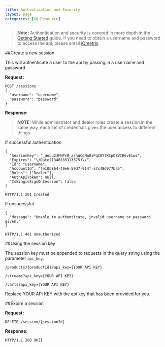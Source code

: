 ```yaml
---
title: Authentication and Security
layout: page
categories: [XQ Resource]
---
```



>**Note:** Authentication and security is covered in more depth in the [Getting Started](http://developers.iqmetrix.com/xq/getting_started.html) guide. If you need to obtain a username and password to access the api, please email <a href="mailto:support@iqmetrix.com">iQmetrix</a>.


##Create a new session

This will authenticate a user to the api by passing in a username and password.

**Request:**

    POST /sessions
    {
      "username": "username",
      "password": "password"
    }

**Response:**

>**NOTE:** While administrator and dealer roles create a session in the same way, each set of credentials gives the user access to different things.

If successful authentication

    {
      "SessionKey": "_uoLu2JFNPxM_arhWCdNo8iPqXUYtKIpOZVIB0vE1ws",
      "Expires": "\/Date(1340835313575)\/",
      "Id": "username",
      "AccountId": "fe10b864-49e6-59d7-914f-a7c48d977ba5",
      "Roles": ["Dealer"],
      "AuthApiToken": null,
      "IsSingleSignOnSession": false
    }

    HTTP/1.1 201 Created

If unsucessful

    {
      "Message": "Unable to authenticate, invalid username or password given."
    }

    HTTP/1.1 401 Unauthorized

##Using the session key

The session key must be appended to requests in the query string using the parameter `api_key`.

    /products/{productId}?api_key={YOUR API KEY}

    /streams?api_key={YOUR API KEY}
    
    /carts?api_key={YOUR API KEY}

Replace YOUR API KEY with the api key that has been provided for you.


##Expire a session

**Request:**

    DELETE /session/{sessionId}

**Response:**

    HTTP/1.1 200 OK[]
